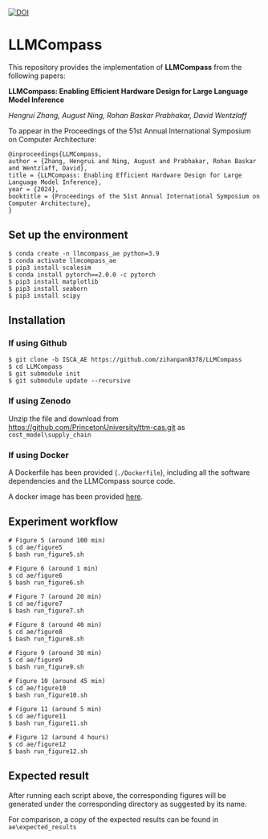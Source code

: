 [![DOI](https://zenodo.org/badge/779008229.svg)](https://zenodo.org/doi/10.5281/zenodo.10892431)

# LLMCompass

This repository provides the implementation of **LLMCompass** from the following papers:

**LLMCompass: Enabling Efficient Hardware Design for Large Language Model Inference**

*Hengrui Zhang, August Ning, Rohan Baskar Prabhakar, David Wentzlaff*


To appear in the Proceedings of the 51st Annual International Symposium on Computer Architecture:

```
@inproceedings{LLMCompass,
author = {Zhang, Hengrui and Ning, August and Prabhakar, Rohan Baskar and Wentzlaff, David},
title = {LLMCompass: Enabling Efficient Hardware Design for Large Language Model Inference},
year = {2024},
booktitle = {Proceedings of the 51st Annual International Symposium on Computer Architecture},
}
```


## Set up the environment

```
$ conda create -n llmcompass_ae python=3.9
$ conda activate llmcompass_ae
$ pip3 install scalesim
$ conda install pytorch==2.0.0 -c pytorch
$ pip3 install matplotlib
$ pip3 install seaborn
$ pip3 install scipy
```

## Installation

### If using Github
```
$ git clone -b ISCA_AE https://github.com/zihanpan8378/LLMCompass
$ cd LLMCompass
$ git submodule init
$ git submodule update --recursive
```

### If using Zenodo
Unzip the file and download from https://github.com/PrincetonUniversity/ttm-cas.git as `cost_model\supply_chain`


### If using Docker
A Dockerfile has been provided (`./Dockerfile`), including all the software dependencies and the LLMCompass source code.

A docker image has been provided [here](https://github.com/HenryChang213/LLMCompass_ISCA_AE_docker).

## Experiment workflow
```
# Figure 5 (around 100 min) 
$ cd ae/figure5
$ bash run_figure5.sh 

# Figure 6 (around 1 min)
$ cd ae/figure6
$ bash run_figure6.sh

# Figure 7 (around 20 min)
$ cd ae/figure7
$ bash run_figure7.sh

# Figure 8 (around 40 min)
$ cd ae/figure8
$ bash run_figure8.sh

# Figure 9 (around 30 min)
$ cd ae/figure9
$ bash run_figure9.sh

# Figure 10 (around 45 min)
$ cd ae/figure10
$ bash run_figure10.sh

# Figure 11 (around 5 min) 
$ cd ae/figure11
$ bash run_figure11.sh

# Figure 12 (around 4 hours) 
$ cd ae/figure12
$ bash run_figure12.sh
```

## Expected result

After running each script above, the corresponding figures
will be generated under the corresponding directory as suggested by its name.

For comparison, a copy of the expected results can be found in `ae\expected_results`
